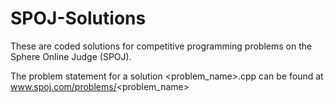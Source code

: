 # SPOJ-Solutions

These are coded solutions for competitive programming problems on the Sphere Online Judge (SPOJ).

The problem statement for a solution <problem\_name>.cpp can be found at www.spoj.com/problems/<problem\_name>
